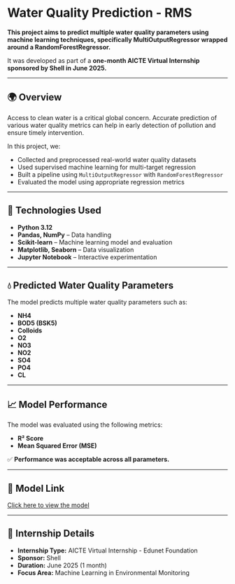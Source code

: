 # Water Quality Prediction - RMS

**This project aims to predict multiple water quality parameters using machine learning techniques, specifically MultiOutputRegressor wrapped around a RandomForestRegressor.**

It was developed as part of a **one-month AICTE Virtual Internship sponsored by Shell in June 2025.**

---

## 🌍 Overview

Access to clean water is a critical global concern. Accurate prediction of various water quality metrics can help in early detection of pollution and ensure timely intervention.

In this project, we:

- Collected and preprocessed real-world water quality datasets  
- Used supervised machine learning for multi-target regression  
- Built a pipeline using `MultiOutputRegressor` with `RandomForestRegressor`  
- Evaluated the model using appropriate regression metrics  

---

## 🔧 Technologies Used

- **Python 3.12**
- **Pandas, NumPy** – Data handling  
- **Scikit-learn** – Machine learning model and evaluation  
- **Matplotlib, Seaborn** – Data visualization  
- **Jupyter Notebook** – Interactive experimentation  

---

## 💧 Predicted Water Quality Parameters

The model predicts multiple water quality parameters such as:

- **NH4**
- **BOD5 (BSK5)**
- **Colloids**
- **O2**
- **NO3**
- **NO2**
- **SO4**
- **PO4**
- **CL**

---

## 📈 Model Performance

The model was evaluated using the following metrics:

- **R² Score**
- **Mean Squared Error (MSE)**

✅ **Performance was acceptable across all parameters.**

---

## 📎 Model Link

[Click here to view the model](https://drive.google.com/file/d/18RJzu35vyuMgpcAE590u1IaDvHY3-SWq/view?usp=sharing)

---

## 📑 Internship Details

- **Internship Type:** AICTE Virtual Internship - Edunet Foundation  
- **Sponsor:** Shell  
- **Duration:** June 2025 (1 month)  
- **Focus Area:** Machine Learning in Environmental Monitoring  
